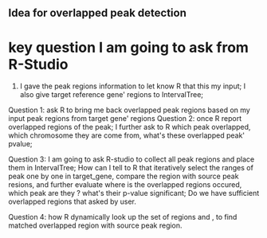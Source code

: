 ## Idea for overlapped peak detection

# key question I am going to ask from R-Studio

1. I gave the peak regions information to let know R that this my input; I also give target reference gene' regions to IntervalTree;

Question 1: ask R to bring me back overlapped peak regions based on my input peak regions from target gene' regions
Question 2: once R report overlapped regions of the peak; I further ask to R which peak overlapped, which chromosome they are come from,
            what's these overlapped peak' pvalue; 
            
Question 3: I am going to ask R-studio to collect all peak regions and place them in IntervalTree; How can I tell to R that iteratively             select the ranges of peak one by one in target_gene, compare the region with source peak resions, and further evaluate where             is the overlapped regions occured, which peak are they ? what's their p-value significant; Do we have sufficient overlapped              regions that asked by user.

Question 4: how R dynamically look up the set of regions and , to find matched overlapped region with source peak region. 
